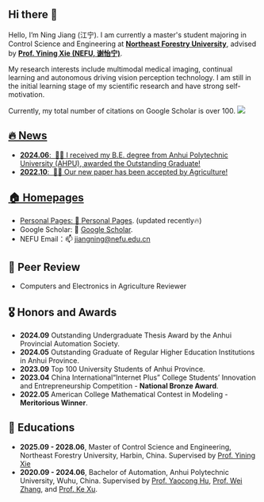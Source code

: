 ## Hi there 👋

Hello, I’m Ning Jiang (江宁). I am currently a master's student majoring in Control Science and Engineering at [**Northeast Forestry University**](https://www.nefu.edu.cn/), advised by **[Prof. Yining Xie (NEFU, 谢怡宁)](https://ccec.nefu.edu.cn/info/1237/4302.htm)**.  

My research interests include multimodal medical imaging, continual learning and autonomous driving vision perception technology. I am still in the initial learning stage of my scientific research and have strong self-motivation. 

Currently, my total number of citations on Google Scholar is over 100. <a href='https://scholar.google.com/citations?user=XfKD8e8AAAAJ'><img src="https://img.shields.io/endpoint?logo=Google%20Scholar&url=https%3A%2F%2Fcdn.jsdelivr.net%2Fgh%2FFloCrystal%2Fflocrystal.github.io@google-scholar-stats%2Fgs_data_shieldsio.json&labelColor=f6f6f6&color=9cf&style=flat&label=citations">

## 🔥 News
- **2024.06**: &nbsp;📣📣 I received my B.E. degree from Anhui Polytechnic University (AHPU), awarded the Outstanding Graduate!
- **2022.10**: &nbsp;🎉🎉 Our new paper has been accepted by Agriculture!

## 🏠 Homepages
- Personal Pages: 🌱 [Personal Pages](https://flocrystal.github.io/). (updated recently🔥)
- Google Scholar: 🔭 [Google Scholar](https://scholar.google.com/citations?user=NSHQsrAAAAAJ&hl=zh-CN). 
- NEFU Email：📫 jiangning@nefu.edu.cn


## 📰 Peer Review
- Computers and Electronics in Agriculture Reviewer
  
## 🎖 Honors and Awards
- **2024.09** Outstanding Undergraduate Thesis Award by the Anhui Provincial Automation Society.
- **2024.05** Outstanding Graduate of Regular Higher Education Institutions in Anhui Province.
- **2023.09** Top 100 University Students of Anhui Province.
- **2023.04** China International“Internet Plus” College Students’ Innovation and Entrepreneurship Competition - **National Bronze Award**.
- **2022.05** American College Mathematical Contest in Modeling - **Meritorious Winner**.

## 📖 Educations
- **2025.09 - 2028.06**, Master of Control Science and Engineering, Northeast Forestry University, Harbin, China. Supervised by [Prof. Yining Xie](https://ccec.nefu.edu.cn/info/1237/4302.htm)
- **2020.09 - 2024.06**, Bachelor of Automation, Anhui Polytechnic University, Wuhu, China. Supervised by [Prof. Yaocong Hu](https://cee.ahpu.edu.cn/_s31/2023/0918/c2103a200999/page.psp), [Prof. Wei Zhang](https://www.ahpu.edu.cn/slxy/2018/0331/c2715a100596/page.htm), and [Prof. Ke Xu](https://loop.frontiersin.org/people/1333327/overview).
